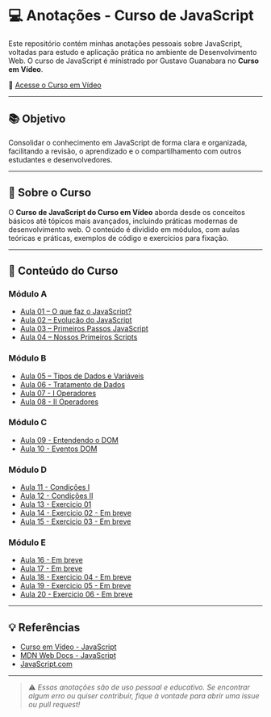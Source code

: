 # 💻 Anotações - Curso de JavaScript

Este repositório contém minhas anotações pessoais sobre JavaScript, voltadas para estudo e aplicação prática no ambiente de Desenvolvimento Web. O curso de JavaScript é ministrado por Gustavo Guanabara no **Curso em Vídeo**.

🔗 [Acesse o Curso em Vídeo](https://www.cursoemvideo.com/)

---

## 📚 Objetivo

Consolidar o conhecimento em JavaScript de forma clara e organizada, facilitando a revisão, o aprendizado e o compartilhamento com outros estudantes e desenvolvedores.

---

## 📌 Sobre o Curso

O **Curso de JavaScript do Curso em Vídeo** aborda desde os conceitos básicos até tópicos mais avançados, incluindo práticas modernas de desenvolvimento web. O conteúdo é dividido em módulos, com aulas teóricas e práticas, exemplos de código e exercícios para fixação.

---

## 📖 Conteúdo do Curso

### Módulo A

- [Aula 01 – O que faz o JavaScript?](./Modulo%20A/README.md#aula-01-o-que-faz-o-javascript)
- [Aula 02 – Evolução do JavaScript](./Modulo%20A/README.md#aula-02-evolução-do-javascript)
- [Aula 03 – Primeiros Passos JavaScript](./Modulo%20A/README.md#aula-03-primeiros-passos-javascript)
- [Aula 04 – Nossos Primeiros Scripts](./Modulo%20A/README.md#aula-04-nossos-primeiros-scripts)

### Módulo B

- [Aula 05 – Tipos de Dados e Variáveis](./Modulo%20B/README.md#aula-05-tipos-de-dados-e-variáveis)
- [Aula 06 - Tratamento de Dados](./Modulo%20B/README.md#aula-06-tratamento-de-dados)
- [Aula 07 - I Operadores](./Modulo%20B/README.md#aula-07-i-operadores)
- [Aula 08 - II Operadores](./Modulo%20B/README.md#aula-08-ii-operadores)

### Módulo C

- [Aula 09 - Entendendo o DOM](./Modulo%20C/README.md#aula-09---entendendo-o-dom)
- [Aula 10 - Eventos DOM](./Modulo%20C/README.md#aula-10---eventos-dom)

### Módulo D

- [Aula 11 - Condições I](./Modulo%20D/README.md#aula-11---condições-i)
- [Aula 12 - Condições II](./Modulo%20D/README.md#aula-12---condições-ii)
- [Aula 13 - Exercicio 01](./Modulo%20D/README.md#aula-13---exercício-01)
- [Aula 14 - Exercicio 02 - Em breve](./Modulo%20D/README.md#aula-14---exercicio-02)
- [Aula 15 - Exercicio 03 - Em breve](./Modulo%20D/README.md#aula-15---exercicio-03)

### Módulo E

- [Aula 16 - Em breve]()
- [Aula 17 - Em breve]()
- [Aula 18 - Exercicio 04 - Em breve]()
- [Aula 19 - Exercicio 05 - Em breve]()
- [Aula 20 - Exercicio 06 - Em breve]()

---

## 💡 Referências

- [Curso em Vídeo - JavaScript](https://www.cursoemvideo.com/course/javascript/)
- [MDN Web Docs - JavaScript](https://developer.mozilla.org/pt-BR/docs/Web/JavaScript)
- [JavaScript.com](https://www.javascript.com/)

---

> ⚠️ _Essas anotações são de uso pessoal e educativo. Se encontrar algum erro ou quiser contribuir, fique à vontade para abrir uma issue ou pull request!_